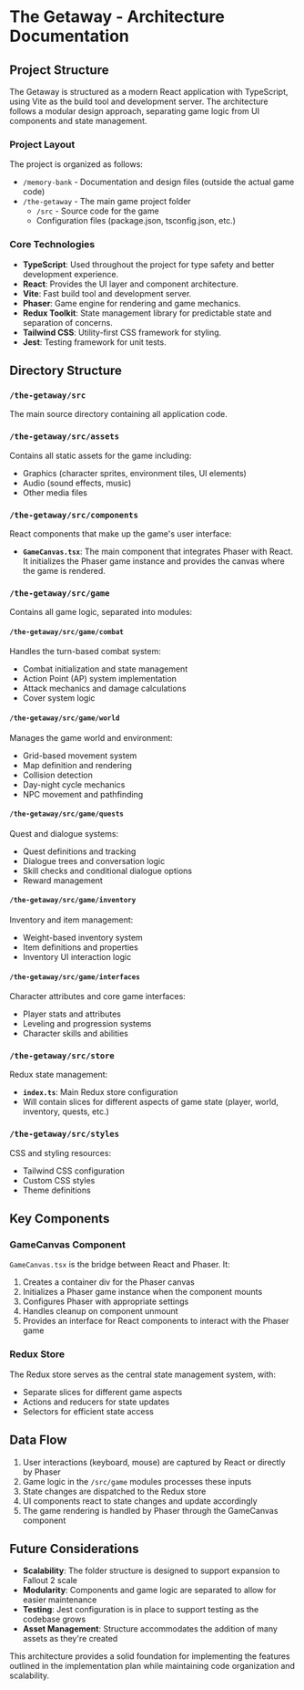 # The Getaway - Architecture Documentation

## Project Structure

The Getaway is structured as a modern React application with TypeScript, using Vite as the build tool and development server. The architecture follows a modular design approach, separating game logic from UI components and state management.

### Project Layout

The project is organized as follows:

- `/memory-bank` - Documentation and design files (outside the actual game code)
- `/the-getaway` - The main game project folder
  - `/src` - Source code for the game
  - Configuration files (package.json, tsconfig.json, etc.)

### Core Technologies

- **TypeScript**: Used throughout the project for type safety and better development experience.
- **React**: Provides the UI layer and component architecture.
- **Vite**: Fast build tool and development server.
- **Phaser**: Game engine for rendering and game mechanics.
- **Redux Toolkit**: State management library for predictable state and separation of concerns.
- **Tailwind CSS**: Utility-first CSS framework for styling.
- **Jest**: Testing framework for unit tests.

## Directory Structure

### `/the-getaway/src`

The main source directory containing all application code.

### `/the-getaway/src/assets`

Contains all static assets for the game including:
- Graphics (character sprites, environment tiles, UI elements)
- Audio (sound effects, music)
- Other media files

### `/the-getaway/src/components`

React components that make up the game's user interface:
- **`GameCanvas.tsx`**: The main component that integrates Phaser with React. It initializes the Phaser game instance and provides the canvas where the game is rendered.

### `/the-getaway/src/game`

Contains all game logic, separated into modules:

#### `/the-getaway/src/game/combat`

Handles the turn-based combat system:
- Combat initialization and state management
- Action Point (AP) system implementation
- Attack mechanics and damage calculations
- Cover system logic

#### `/the-getaway/src/game/world`

Manages the game world and environment:
- Grid-based movement system
- Map definition and rendering
- Collision detection
- Day-night cycle mechanics
- NPC movement and pathfinding

#### `/the-getaway/src/game/quests`

Quest and dialogue systems:
- Quest definitions and tracking
- Dialogue trees and conversation logic
- Skill checks and conditional dialogue options
- Reward management

#### `/the-getaway/src/game/inventory`

Inventory and item management:
- Weight-based inventory system
- Item definitions and properties
- Inventory UI interaction logic

#### `/the-getaway/src/game/interfaces`

Character attributes and core game interfaces:
- Player stats and attributes
- Leveling and progression systems
- Character skills and abilities

### `/the-getaway/src/store`

Redux state management:
- **`index.ts`**: Main Redux store configuration
- Will contain slices for different aspects of game state (player, world, inventory, quests, etc.)

### `/the-getaway/src/styles`

CSS and styling resources:
- Tailwind CSS configuration
- Custom CSS styles
- Theme definitions

## Key Components

### GameCanvas Component

`GameCanvas.tsx` is the bridge between React and Phaser. It:
1. Creates a container div for the Phaser canvas
2. Initializes a Phaser game instance when the component mounts
3. Configures Phaser with appropriate settings
4. Handles cleanup on component unmount
5. Provides an interface for React components to interact with the Phaser game

### Redux Store

The Redux store serves as the central state management system, with:
- Separate slices for different game aspects
- Actions and reducers for state updates
- Selectors for efficient state access

## Data Flow

1. User interactions (keyboard, mouse) are captured by React or directly by Phaser
2. Game logic in the `/src/game` modules processes these inputs
3. State changes are dispatched to the Redux store
4. UI components react to state changes and update accordingly
5. The game rendering is handled by Phaser through the GameCanvas component

## Future Considerations

- **Scalability**: The folder structure is designed to support expansion to Fallout 2 scale
- **Modularity**: Components and game logic are separated to allow for easier maintenance
- **Testing**: Jest configuration is in place to support testing as the codebase grows
- **Asset Management**: Structure accommodates the addition of many assets as they're created

This architecture provides a solid foundation for implementing the features outlined in the implementation plan while maintaining code organization and scalability.
